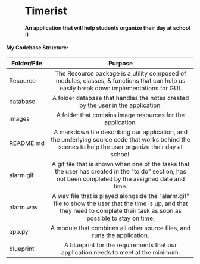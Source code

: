 <div style="margin-left: 50px">
<h1>Timerist</h1>
<h4>An application that will help students organize their day at school :)</h4>
</div>

#### My Codebase Structure:
| Folder/File   | Purpose       
| ------------- |:-------------:
| Resource      | The Resource package is a utility composed of modules, classes, & functions that can help us easily break down implementations for GUI. 
| database      | A folder database that handles the notes created by the user in the application.      
| images        | A folder that contains image resources for the application.
| README.md     | A markdown file describing our application, and the underlying source code that works behind the scenes to help the user organize their day at school.
| alarm.gif     | A gif file that is shown when one of the tasks that the user has created in the "to do" section, has not been completed by the assigned date and time.
| alarm.wav     | A wav file that is played alongside the "alarm.gif" file to show the user that the time is up, and that they need to complete their task as soon as possible to stay on time.
| app.py        | A module that combines all other source files, and runs the application.
| blueprint     | A blueprint for the requirements that our application needs to meet at the minimum.



